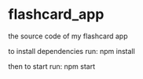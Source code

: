 # flashcard_app
the source code of my flashcard app

to install dependencies run:
 npm install

then to start run: 
 npm start
 

